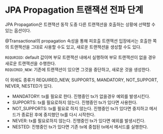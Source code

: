 # JPA Propagation 트랜잭션 전파 단계

JPA Propagation은 트랜잭션 동작 도중 다른 트랜잭션을 호출하는 상황에 선택할 수 있는 옵션이다.
  
@Transactional의 propagation 속성을 통해 피호출 트랜잭션 입장에서는 호출한 쪽의 트랜잭션을 그대로 사용할 수도 있고, 새로운 트랜잭션을 생성할 수도 있다.
  
`REQURIED`: default 값이며 부모 트랜잭션 내에서 실행하여 부모 트랜잭션이 없을 경우 새로운 트랜잭션을 수행한다.  
`REQUIRED_NEW`: 기존에 트랜잭션이 있으면 그것을 중단하고, 새로운 것을 생성한다.
  
이 외에도 종류가 REQUIRED_NEW, SUPPORTS, MANDATORY, NOT_SUPPORT, NEVER, NESTED가 있다.

- MANDATORY: tx를 필요로 한다. 진행중인 tx가 없을경우 예외를 발생시킨다.
- SUPPORTS: tx를 필요로하지 않는다. 진행중인 tx가 있다면 사용한다.
- NOT_SUPPORTS: tx를 필요로 하지 않는다. 진행중인 tx가 있다면 중지하고 메서드가 종료된 후에 중지했던 tx를 다시 시작한다.
- NEVER: tx를 필요로하지 않는다. 진행중인 tx가 있다면 예외를 발생시킨다.
- NESTED: 진행중인 tx가 있다면 기존 tx에 중첩된 tx에서 메서드를 실행한다.